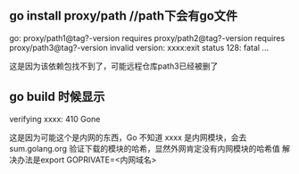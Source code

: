 ## go install proxy/path   //path下会有go文件
go: proxy/path1@tag?-version requires
  proxy/path2@tag?-version requires
  proxy/path3@tag?-version invalid version: xxxx:exit status 128:
  fatal ...

这是因为该依赖包找不到了，可能远程仓库path3已经被删了


## go build 时候显示
verifying xxxx: 410 Gone

这是因为可能这个是内网的东西，Go 不知道 xxxx 是内网模块，会去 sum.golang.org 验证下载的模块的哈希，显然外网肯定没有内网模块的哈希值
解决办法是export GOPRIVATE=<内网域名>